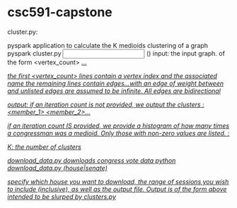 # csc591-capstone
cluster.py:

pyspark application to calculate the K medioids clustering of a graph
pyspark cluster.py <input> <output> <K> (<iterations>)
input: the input graph. of the form
<vertex_count>
<i> <name>
<u> <v> <d>
...

the first <vertex_count> lines contain a vertex index and the associated name
the remaining lines contain edges...with an edge of weight <d> between <u> and <v>
unlisted edges are assumed to be infinite. All edges are bidirectional

output: if an iteration count is not provided, we output the clusters
<medioid>: <member_1> <member_2>...

if an iteration count IS provided, we provide a histogram of how many times a congressman was a medioid. Only those with non-zero values are listed.
<medioid>: <count>

K: the number of clusters

download_data.py
downloads congress vote data
python download_data.py (house|senate) <start> <end> <output>

specify which house you want to download, the range of sessions you wish to include (inclusive), as well as the output file. Output is of the form above intended to be slurped by clusters.py
